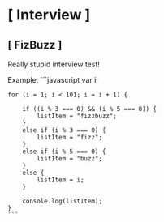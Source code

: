 # [ Interview ]

## [ FizBuzz ]

  Really stupid interview test!

  Example:
    ```javascript
    var i;

    for (i = 1; i < 101; i = i + 1) {

        if ((i % 3 === 0) && (i % 5 === 0)) {
            listItem = "fizzbuzz";
        }
        else if (i % 3 === 0) {
            listItem = "fizz";
        }
        else if (i % 5 === 0) {
            listItem = "buzz";
        }
        else {
            listItem = i;
        }

        console.log(listItem);
    }
    ```
